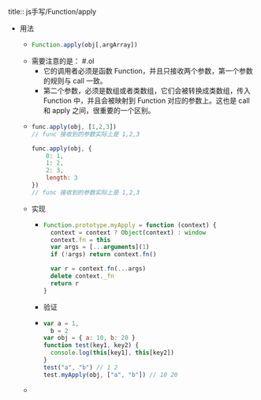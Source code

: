 title:: js手写/Function/apply

- 用法
	- ```js
	  Function.apply(obj[,argArray])
	  ```
	- 需要注意的是： #.ol
		- 它的调用者必须是函数 Function，并且只接收两个参数，第一个参数的规则与 call 一致。
		- 第二个参数，必须是数组或者类数组，它们会被转换成类数组，传入 Function 中，并且会被映射到 Function 对应的参数上。这也是 call 和 apply 之间，很重要的一个区别。
	- ```js
	  func.apply(obj, [1,2,3])
	  // func 接收到的参数实际上是 1,2,3
	  
	  func.apply(obj, {
	      0: 1,
	      1: 2,
	      2: 3,
	      length: 3
	  })
	  // func 接收到的参数实际上是 1,2,3
	  ```
	- 实现
		- ```js
		  Function.prototype.myApply = function (context) {
		    context = context ? Object(context) : window
		    context.fn = this
		    var args = [...arguments](1)
		    if (!args) return context.fn()
		  
		    var r = context.fn(...args)
		    delete context._fn
		    return r
		  }
		  ```
		- 验证
		- ```js
		  var a = 1,
		    b = 2
		  var obj = { a: 10, b: 20 }
		  function test(key1, key2) {
		    console.log(this[key1], this[key2])
		  }
		  test("a", "b") // 1 2
		  test.myApply(obj, ["a", "b"]) // 10 20
		  ```
	-